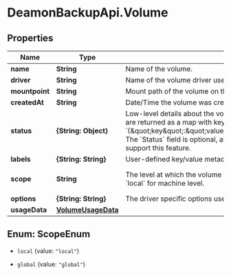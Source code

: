 # DeamonBackupApi.Volume

## Properties
Name | Type | Description | Notes
------------ | ------------- | ------------- | -------------
**name** | **String** | Name of the volume. | [optional] 
**driver** | **String** | Name of the volume driver used by the volume. | [optional] 
**mountpoint** | **String** | Mount path of the volume on the host. | [optional] 
**createdAt** | **String** | Date/Time the volume was created. | [optional] 
**status** | **{String: Object}** | Low-level details about the volume, provided by the volume driver. Details are returned as a map with key/value pairs: &#x60;{\&quot;key\&quot;:\&quot;value\&quot;,\&quot;key2\&quot;:\&quot;value2\&quot;}&#x60;. The &#x60;Status&#x60; field is optional, and is omitted if the volume driver does not support this feature.  | [optional] 
**labels** | **{String: String}** | User-defined key/value metadata. | [optional] 
**scope** | **String** | The level at which the volume exists. Either &#x60;global&#x60; for cluster-wide, or &#x60;local&#x60; for machine level. | [optional] [default to &#39;local&#39;]
**options** | **{String: String}** | The driver specific options used when creating the volume. | [optional] 
**usageData** | [**VolumeUsageData**](VolumeUsageData.md) |  | [optional] 


<a name="ScopeEnum"></a>
## Enum: ScopeEnum


* `local` (value: `"local"`)

* `global` (value: `"global"`)




